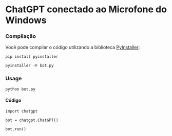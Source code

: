 # ChatGPT conectado ao Microfone do Windows

### Compilação

Você pode compilar o código utilizando a biblioteca [PyInstaller](https://github.com/pyinstaller/pyinstaller):

```
pip install pyinstaller

pyinstaller -F bot.py
```

### Usage

```
python bot.py
```

#### Código

```{python}
import chatgpt

bot = chatgpt.ChatGPT()
	
bot.run()
```
